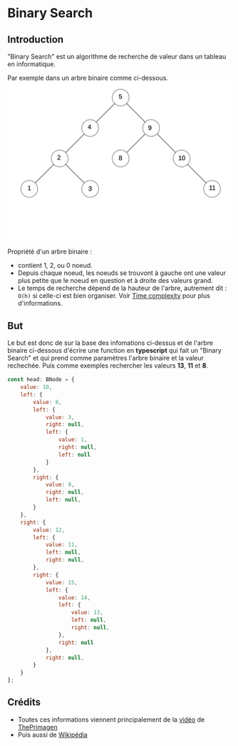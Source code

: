 # Binary Search

## Introduction

"Binary Search" est un algorithme de recherche de valeur dans un tableau en informatique.

Par exemple dans un arbre binaire comme ci-dessous.
![](./BinaryTree.jpg)

Propriété d'un arbre binaire :
- contient 1, 2, ou 0 noeud.
- Depuis chaque noeud, les noeuds se trouvont à gauche ont une valeur plus petite
que le noeud en question et à droite des valeurs grand.
- Le temps de recherche dépend de la hauteur de l'arbre, autrement dit : `O(h)` 
si celle-ci est bien organiser. Voir [Time complexity](https://en.wikipedia.org/wiki/Time_complexity) pour plus d'informations.

## But

Le but est donc de sur la base des infomations ci-dessus et de l'arbre binaire 
ci-dessous d'écrire une function en **typescript** qui fait un "Binary Search" et
qui prend comme paramètres l'arbre binaire et la valeur rechechée.
Puis comme exemples rechercher les valeurs **13**, **11** et **8**.

```javascript
const head: BNode = {
    value: 10,
    left: {
        value: 8,
        left: {
            value: 3,
            right: null,
            left: {
                value: 1,
                right: null,
                left: null
            }
        },
        right: {
            value: 9,
            right: null,
            left: null,
        }
    },
    right: {
        value: 12,
        left: {
            value: 11,
            left: null,
            right: null,
        },
        right: {
            value: 15,
            left: {
                value: 14,
                left: {
                    value: 13,
                    left: null,
                    right: null,
                },
                right: null
            },
            right: null,
        }
    }
};

```

## Crédits

- Toutes ces informations viennent principalement de la [vidéo](https://www.youtube.com/watch?v=1CRkRdDT4cA) de [ThePrimagen](https://github.com/ThePrimeagen)
- Puis aussi de [Wikipédia](https://en.wikipedia.org/wiki/Binary_search_algorithm)



